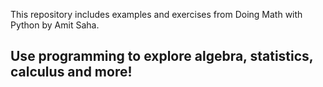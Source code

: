 This repository includes examples and exercises from Doing Math with Python by Amit Saha.

Use programming to explore algebra, statistics, calculus and more!
---
